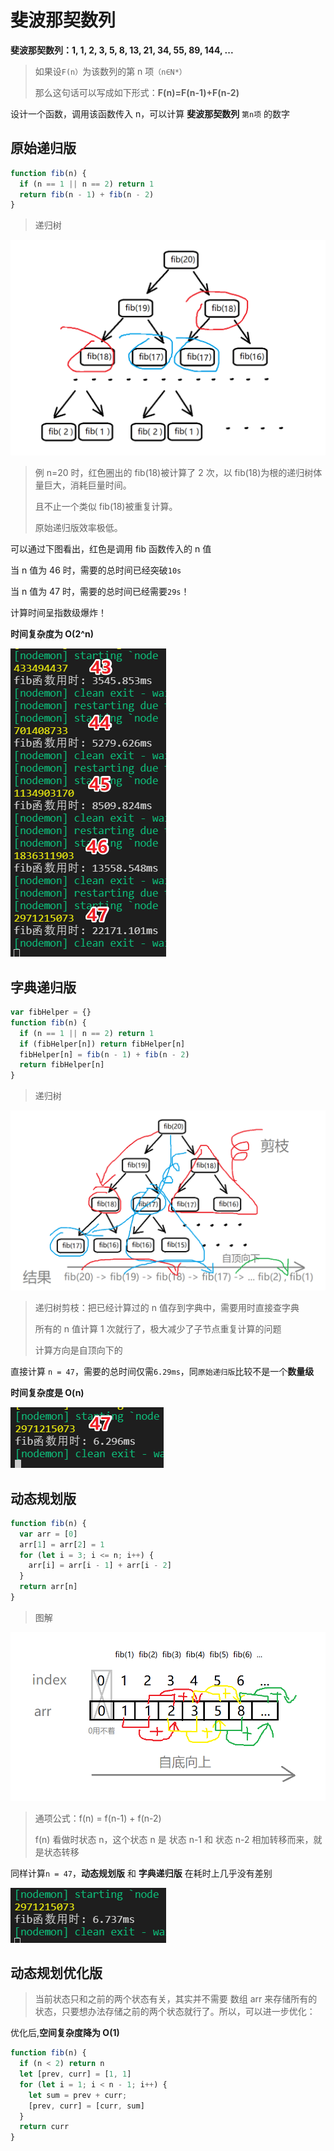 # 斐波那契数列

**斐波那契数列：1, 1, 2, 3, 5, 8, 13, 21, 34, 55, 89, 144, ...**

> 如果设`F(n）`为该数列的第 n 项`（n∈N*）`
>
> 那么这句话可以写成如下形式：**F(n)=F(n-1)+F(n-2)**

设计一个函数，调用该函数传入 n，可以计算 **斐波那契数列** `第n项` 的数字

## 原始递归版

```js
function fib(n) {
  if (n == 1 || n == 2) return 1
  return fib(n - 1) + fib(n - 2)
}
```

> 递归树

![1568448585596](./assets/1568448585596.png)

> 例 n=20 时，红色圈出的 fib(18)被计算了 2 次，以 fib(18)为根的递归树体量巨大，消耗巨量时间。
>
> 且不止一个类似 fib(18)被重复计算。
>
> 原始递归版效率极低。 

可以通过下图看出，红色是调用 fib 函数传入的 n 值

当 n 值为 46 时，需要的总时间已经突破`10s`

当 n 值为 47 时，需要的总时间已经需要`29s`！

计算时间呈指数级爆炸！

**时间复杂度为 O(2^n)**

![1568449182723](./assets/1568449182723.png)

## 字典递归版

```js
var fibHelper = {}
function fib(n) {
  if (n == 1 || n == 2) return 1
  if (fibHelper[n]) return fibHelper[n]
  fibHelper[n] = fib(n - 1) + fib(n - 2)
  return fibHelper[n]
}
```

> 递归树

![1568451390805](./assets/1568451390805.png)

> 递归树剪枝：把已经计算过的 n 值存到字典中，需要用时直接查字典
>
> 所有的 n 值计算 1 次就行了，极大减少了子节点重复计算的问题
>
> 计算方向是自顶向下的

直接计算 `n = 47`，需要的总时间仅需`6.29ms`，同`原始递归版`比较不是一个**数量级**

**时间复杂度是 O(n)**

![1568451514763](./assets/1568451514763.png)

## 动态规划版

```js
function fib(n) {
  var arr = [0]
  arr[1] = arr[2] = 1
  for (let i = 3; i <= n; i++) {
    arr[i] = arr[i - 1] + arr[i - 2]
  }
  return arr[n]
}
```

> 图解

![1568453047771](./assets/1568453047771.png)

> 通项公式：f(n) = f(n-1) + f(n-2)
>
> f(n) 看做时状态 n，这个状态 n 是 状态 n-1 和 状态 n-2 相加转移而来，就是状态转移

同样计算`n = 47`，**动态规划版** 和 **字典递归版** 在耗时上几乎没有差别

![1568452088387](./assets/1568452088387.png)

## 动态规划优化版

> 当前状态只和之前的两个状态有关，其实并不需要 数组 arr 来存储所有的状态，只要想办法存储之前的两个状态就行了。所以，可以进一步优化：

 优化后,**空间复杂度降为 O(1)**

```js
function fib(n) {
  if (n < 2) return n
  let [prev, curr] = [1, 1]
  for (let i = 1; i < n - 1; i++) {
    let sum = prev + curr;
    [prev, curr] = [curr, sum]
  }
  return curr
}
```
